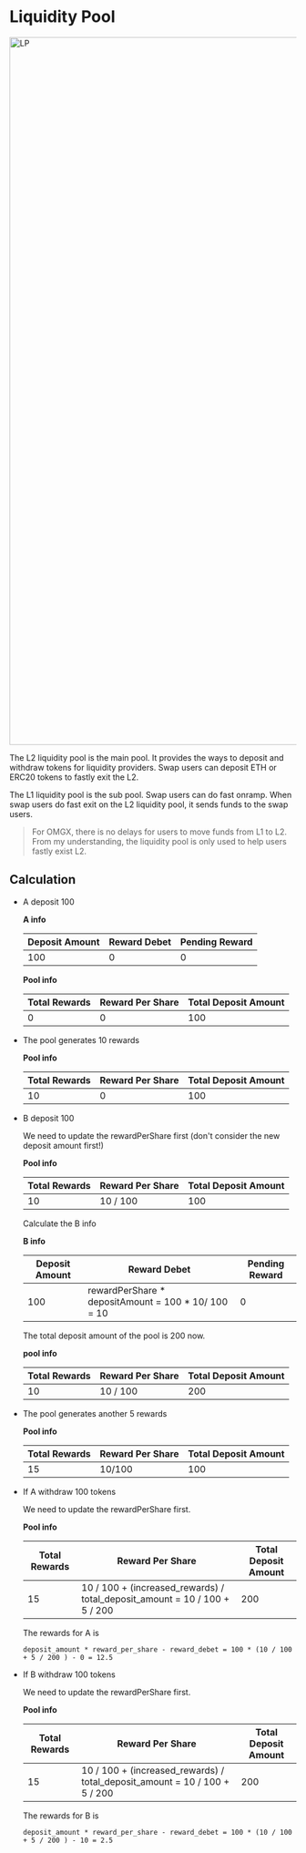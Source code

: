 # Liquidity Pool

<img width="1243" alt="LP" src="https://user-images.githubusercontent.com/46272347/119060612-6455cc00-b987-11eb-9f8c-dfadfa029951.png">

The L2 liquidity pool is the main pool. It provides the ways to deposit and withdraw tokens for liquidity providers. Swap users can deposit ETH or ERC20 tokens to fastly exit the L2.

The L1 liquidity pool is the sub pool. Swap users can do fast onramp. When swap users do fast exit on the L2 liquidity pool, it sends funds to the swap users.

> For OMGX, there is no delays for users to move funds from L1 to L2. From my understanding, the liquidity pool is only used to help users fastly exist L2.

## Calculation

* A deposit 100

  **A info**

  | Deposit Amount | Reward Debet | Pending Reward |
  | -------------- | ------------ | -------------- |
  | 100            | 0            | 0              |

  **Pool info**

  | Total Rewards | Reward Per Share | Total Deposit Amount |
  | ------------- | ---------------- | -------------------- |
  | 0             | 0                | 100                  |

* The pool generates 10 rewards

  **Pool info**

  | Total Rewards | Reward Per Share | Total Deposit Amount |
  | ------------- | ---------------- | -------------------- |
  | 10            | 0                | 100                  |

* B deposit 100

  We need to update the rewardPerShare first (don't consider the new deposit amount first!)

  **Pool info**

  | Total Rewards | Reward Per Share | Total Deposit Amount |
  | ------------- | ---------------- | -------------------- |
  | 10            | 10 / 100         | 100                  |

  Calculate the B info

  **B info**

  | Deposit Amount | Reward Debet                                        | Pending Reward |
  | -------------- | --------------------------------------------------- | -------------- |
  | 100            | rewardPerShare * depositAmount = 100 * 10/ 100 = 10 | 0              |

  The total deposit amount of the pool is 200 now.

  **pool info**

  | Total Rewards | Reward Per Share | Total Deposit Amount |
  | ------------- | ---------------- | -------------------- |
  | 10            | 10 / 100         | 200                  |

* The pool generates another 5 rewards

  **Pool info**

  | Total Rewards | Reward Per Share | Total Deposit Amount |
  | ------------- | ---------------- | -------------------- |
  | 15            | 10/100           | 100                  |

* If A withdraw 100 tokens

  We need to update the rewardPerShare first.

  **Pool info**

  | Total Rewards | Reward Per Share                                             | Total Deposit Amount |
  | ------------- | ------------------------------------------------------------ | -------------------- |
  | 15            | 10 / 100 + (increased_rewards) / total_deposit_amount = 10 / 100 + 5 / 200 | 200                  |

  The rewards for A is 

  ```
  deposit_amount * reward_per_share - reward_debet = 100 * (10 / 100 + 5 / 200 ) - 0 = 12.5
  ```

* If B withdraw 100 tokens

  We need to update the rewardPerShare first.

  **Pool info**

  | Total Rewards | Reward Per Share                                             | Total Deposit Amount |
  | ------------- | ------------------------------------------------------------ | -------------------- |
  | 15            | 10 / 100 + (increased_rewards) / total_deposit_amount = 10 / 100 + 5 / 200 | 200                  |

  The rewards for B is

  ```
  deposit_amount * reward_per_share - reward_debet = 100 * (10 / 100 + 5 / 200 ) - 10 = 2.5
  ```

  
